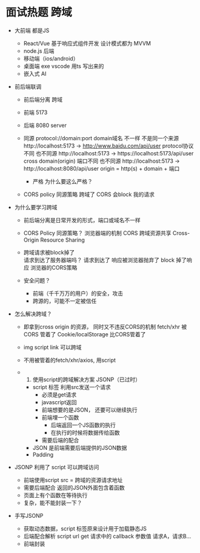 # 面试热题 跨域

- 大前端 都是JS
    - React/Vue 基于响应式组件开发 设计模式都为 MVVM
    - node.js 后端
    - 移动端（ios/android）
    - 桌面端 exe vscode 用ts 写出来的
    - 嵌入式 AI


- 前后端联调
    - 前后端分离 跨域
    - 前端 5173
    - 后端 8080
       server
    - 同源
        protocol://domain:port
        domain域名 不一样 不是同一个来源
        http://localhost:5173 -> http://www.baidu.com/api/user
        protocol协议不同 也不同源 
        http://localhost:5173 -> https://localhost:5173/api/user
        cross domain(origin) 端口不同 也不同源
        http://localhost:5173 -> http://localhost:8080/api/user
        origin = http(s) + domain + 端口
        - 严格 为什么要这么严格？

    - CORS policy 同源策略
        跨域了 CORS 会block 我的请求

- 为什么要学习跨域
    - 前后端分离是日常开发的形式，端口或域名不一样
    - CORS Policy 同源策略？
        浏览器端的机制
        CORS 跨域资源共享 Cross-Origin Resource Sharing

    - 跨域请求被block掉了   
        请求到达了服务器端吗？
        请求到达了
        响应被浏览器抛弃了 block 掉了响应
        浏览器的CORS策略
    - 安全问题？
        - 前端（千千万万的用户）的安全，攻击
        - 跨源的，可能不一定被信任
- 怎么解决跨域？
    - 即拿到cross origin 的资源， 同时又不违反CORS的机制
    fetch/xhr 被 CORS 管着了
    Cookie/localStorage 比CORS管着了
    - img script link 可以跨域 
    - 不用被管着的fetch/xhr/axios, 用script

    - 1. 使用script的跨域解决方案 JSONP（已过时）
        - script 标签 利用src发送一个请求
            - 必须是get请求
            - javascript返回
            - 前端想要的是JSON， 还要可以继续执行
            - 前端埋一个函数
                - 后端返回一个JS函数的执行
                - 在执行的时候将数据传给函数
            - 需要后端的配合
        - JSON 是前端需要后端提供的JSON数据
        - Padding

- JSONP 利用了 script 可以跨域访问
    - 前端使用script src = 跨域的资源请求地址
    - 需要后端配合 返回的JSON外面包含着函数
    - 页面上有个函数在等待执行
    - 复杂，能不能封装一下？

- 手写JSONP
    - 获取动态数据，script 标签原来设计用于加载静态JS
    - 后端配合解析 script url get 请求中的 callback 参数值
    请求A，请求B...
    - 前端封装